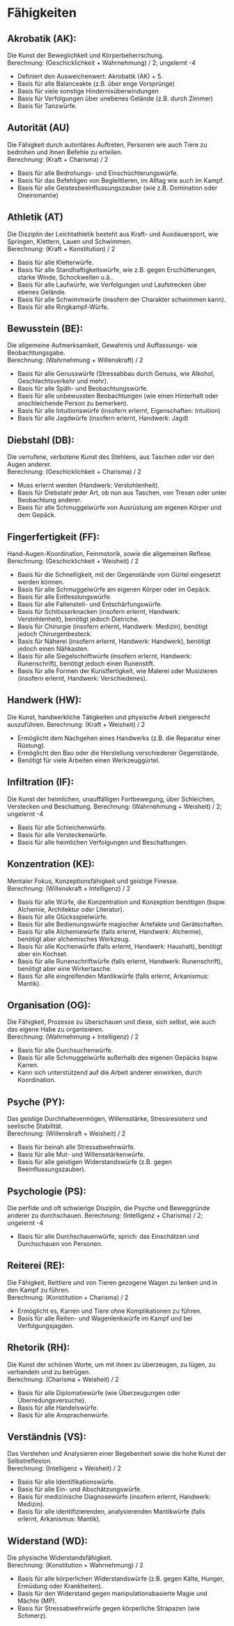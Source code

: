 # Fähigkeiten
## Akrobatik (AK):
Die Kunst der Beweglichkeit und Körperbeherrschung.  
Berechnung: (Geschicklichkeit + Wahrnehmung) / 2; ungelernt -4
-	Definiert den Ausweichenwert: Akrobatik (AK) + 5.
-	Basis für alle Balanceakte (z.B. über enge Vorsprünge)
-	Basis für viele sonstige Hindernisüberwindungen
-	Basis für Verfolgungen über unebenes Gelände (z.B. durch Zimmer)
-	Basis für Tanzwürfe.

## Autorität (AU)
Die Fähigkeit durch autoritäres Auftreten, Personen wie auch Tiere  zu bedrohen und ihnen Befehle zu erteilen.  
Berechnung: (Kraft + Charisma) / 2
-	Basis für alle Bedrohungs- und Einschüchterungswürfe.
-	Basis für das Befehligen von Begleittieren, im Alltag wie auch im Kampf.
-	Basis für alle Geistesbeeinflussungszauber (wie z.B. Domination oder Oneiromantie)

## Athletik (AT)
Die Disziplin der Leichtathletik besteht aus Kraft- und Ausdauersport, wie Springen, Klettern, Lauen und Schwimmen.  
Berechnung: (Kraft + Konstitution) / 2
-	Basis für alle Kletterwürfe.
-	Basis für alle Standhaftigkeitswürfe, wie z.B. gegen Erschütterungen, starke Winde, Schockwellen u.ä..
-	Basis für alle Laufwürfe, wie Verfolgungen und Laufstrecken über ebenes Gelände.
-	Basis für alle Schwimmwürfe (insofern der Charakter schwimmen kann).
-	Basis für alle Ringkampf-Würfe.

## Bewusstein (BE):
Die allgemeine Aufmerksamkeit, Gewahrnis und Auffassungs- wie Beobachtungsgabe.  
Berechnung: (Wahrnehmung + Willenskraft) / 2
-	Basis für alle Genusswürfe (Stressabbau durch Genuss, wie Alkohol, Geschlechtsverkehr und mehr).
-	Basis für alle Späh- und Beobachtungswürfe.
-	Basis für alle unbewussten Beobachtungen (wie einen Hinterhalt oder anschleichende Person zu bemerken).
-	Basis für alle Intuitionswürfe (insofern erlernt, Eigenschaften: Intuition)
-	Basis für alle Jagdwürfe (insofern erlernt, Handwerk: Jagd)

## Diebstahl (DB):
Die verrufene, verbotene Kunst des Stehlens, aus Taschen oder vor den Augen anderer.  
Berechnung: (Geschicklichkeit + Charisma) / 2
-	Muss erlernt werden (Handwerk: Verstohlenheit).
-	Basis für Diebstahl jeder Art, ob nun aus Taschen, von Tresen oder unter Beobachtung anderer.
-	Basis für alle Schmuggelwürfe von Ausrüstung am eigenen Körper und dem Gepäck.


 
## Fingerfertigkeit (FF):
Hand-Augen-Koordination, Feinmotorik, sowie die allgemeinen Reflexe.  
Berechnung: (Geschicklichkeit + Weisheit) / 2
-	Basis für die Schnelligkeit, mit der Gegenstände vom Gürtel eingesetzt werden können.
-	Basis für alle Schmuggelwürfe am eigenen Körper oder im Gepäck.
-	Basis für alle Entfesslungswürfe.
-	Basis für alle Fallenstell- und Entschärfungswürfe.
-	Basis für Schlösserknacken (insofern erlernt, Handwerk: Verstohlenheit), benötigt jedoch Dietriche.
-	Basis für Chirurgie (insofern erlernt, Handwerk: Medizin), benötigt jedoch Chirurgenbesteck. 
-	Basis für Näherei (insofern erlernt, Handwerk: Handwerk), benötigt jedoch einen Nähkasten.
-	Basis für alle Siegelschriftwürfe (insofern erlernt, Handwerk: Runenschrift), benötigt jedoch einen Runenstift.
-	Basis für alle Formen der Kunstfertigkeit, wie Malerei oder Musizieren (insofern erlernt, Handwerk: Verschiedenes).

## Handwerk (HW):
Die Kunst, handwerkliche Tätigkeiten und physische Arbeit zielgerecht auszuführen.
Berechnung: (Kraft + Weisheit) / 2  
-	Ermöglicht dem Nachgehen eines Handwerks (z.B. die Reparatur einer Rüstung).
-	Ermöglicht den Bau oder die Herstellung verschiedener Gegenstände.
-	Benötigt für viele Arbeiten einen Werkzeuggürtel.

## Infiltration (IF):
Die Kunst der heimlichen, unauffälligen Fortbewegung, über Schleichen, Verstecken und Beschattung.
Berechnung: (Wahrnehmung + Weisheit) / 2; ungelernt -4  
-	Basis für alle Schleichenwürfe.
-	Basis für alle Versteckenwürfe.
-	Basis für alle heimlichen Verfolgungen und Beschattungen.

## Konzentration (KE):
Mentaler Fokus, Konzeptionsfähigkeit und geistige Finesse.  
Berechnung: (Willenskraft + Intelligenz) / 2
-	Basis für alle Würfe, die Konzentration und Konzeption benötigen (bspw. Alchemie, Architektur oder Literatur).
-	Basis für alle Glücksspielwürfe.
-	Basis für alle Bedienungswürfe magischer Artefakte und Gerätschaften.
-	Basis für alle Alchemiewürfe (falls erlernt, Handwerk: Alchemie), benötigt aber alchemisches Werkzeug.
-	Basis für alle Kochenwürfe (falls erlernt, Handwerk: Haushalt), benötigt aber ein Kochset.
-	Basis für alle Runenschriftwürfe (falls erlernt, Handwerk: Runenschrift), benötigt aber eine Wirkertasche.
-	Basis für alle eingreifenden Mantikwürfe (falls erlernt, Arkanismus: Mantik).

## Organisation (OG):
Die Fähigkeit, Prozesse zu überschauen und diese,  sich selbst, wie auch das eigene Habe zu organisieren.  
Berechnung: (Wahrnehmung + Intelligenz) / 2
-	Basis für alle Durchsuchenwürfe.
-	Basis für alle Schmuggelwürfe außerhalb des eigenen Gepäcks bspw. Karren.
-	Kann sich unterstützend auf die Arbeit anderer einwirken, durch Koordination. 

## Psyche (PY):
Das geistige Durchhaltevermögen, Willensstärke, Stressresistenz und seelische Stabilität.  
Berechnung: (Willenskraft + Weisheit) / 2
-	Basis für beinah alle Stressabwehrwürfe.
-	Basis für alle Mut- und Willensstärkenwürfe.
-	Basis für alle geistigen Widerstandswürfe (z.B. gegen Beeinflussungszauber).

## Psychologie (PS):
Die perfide und oft schwierige Disziplin, die Psyche und Beweggründe anderer zu durchschauen.
Berechnung: (Intelligenz + Charisma) / 2; ungelernt -4
-	Basis für alle Durchschauenwürfe, sprich: das Einschätzen und Durchschauen von Personen.

## Reiterei (RE):
Die Fähigkeit, Reittiere und von Tieren gezogene Wagen zu lenken und in den Kampf zu führen.  
Berechnung: (Konstitution + Charisma) / 2
-	Ermöglicht es, Karren und Tiere ohne Komplikationen zu führen.
-	Basis für alle Reiten- und Wagenlenkwürfe im Kampf und bei Verfolgungsjagden.

## Rhetorik (RH):
Die Kunst der schönen Worte, um mit ihnen zu überzeugen, zu lügen, zu verhandeln und zu betrügen.  
Berechnung: (Charisma + Weisheit) / 2
-	Basis für alle Diplomatiewürfe (wie Überzeugungen oder Überredungsversuche).
-	Basis für alle Handelswürfe.
-	Basis für alle Ansprachenwürfe.

## Verständnis (VS):
Das Verstehen und Analysieren einer Begebenheit sowie die hohe Kunst der Selbstreflexion.  
Berechnung: (Intelligenz + Weisheit) / 2
-	Basis für alle Identifikationswürfe.
-	Basis für alle Ein- und Abschätzungswürfe.
-	Basis für medizinische Diagnosewürfe (insofern erlernt, Handwerk: Medizin).
-	Basis für alle identifizierenden, analysierenden Mantikwürfe (falls erlernt, Arkanismus: Mantik).

## Widerstand (WD):
Die physische Widerstandsfähigkeit.  
Berechnung: (Konstitution + Wahrnehmung) / 2
-	Basis für alle körperlichen Widerstandswürfe (z.B. gegen Kälte, Hunger, Ermüdung oder Krankheiten).
-	Basis für den Widerstand gegen manipulationsbasierte Magie und Mächte (MP).
-	Basis für Stressabwehrwürfe gegen körperliche Strapazen (wie Schmerz).
